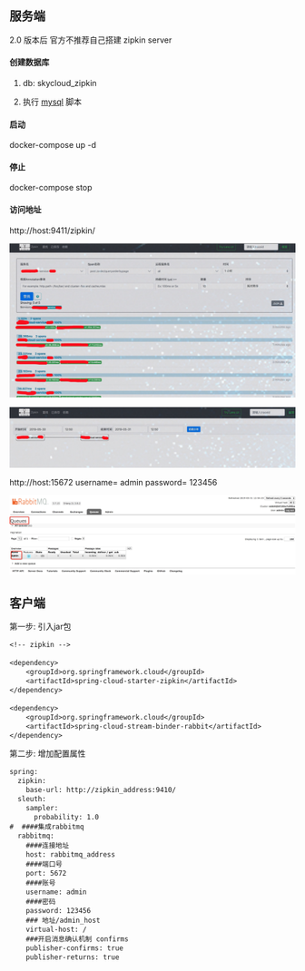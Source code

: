 ## 服务端
2.0 版本后 官方不推荐自己搭建 zipkin server

#### 创建数据库
1. db: skycloud_zipkin

2. 执行 [mysql](mysql.sql) 脚本

#### 启动
docker-compose up -d

#### 停止
docker-compose stop

#### 访问地址
http://host:9411/zipkin/

![调用链监控](../doc/zipkin_01.png)

![调用链依赖](../doc/zipkin_02.png)


http://host:15672
username= admin
password= 123456

![rabbtimq ui](../doc/rabbitmq.png)

## 客户端

第一步: 引入jar包
````
<!-- zipkin -->

<dependency>
    <groupId>org.springframework.cloud</groupId>
    <artifactId>spring-cloud-starter-zipkin</artifactId>
</dependency>

<dependency>
    <groupId>org.springframework.cloud</groupId>
    <artifactId>spring-cloud-stream-binder-rabbit</artifactId>
</dependency>

````

第二步: 增加配置属性
````
spring:
  zipkin:
    base-url: http://zipkin_address:9410/
  sleuth:
    sampler:
      probability: 1.0
#  ####集成rabbitmq
  rabbitmq:
    ####连接地址
    host: rabbitmq_address
    ####端口号
    port: 5672
    ####账号
    username: admin
    ####密码
    password: 123456
    ### 地址/admin_host
    virtual-host: /
    ###开启消息确认机制 confirms
    publisher-confirms: true
    publisher-returns: true
````

